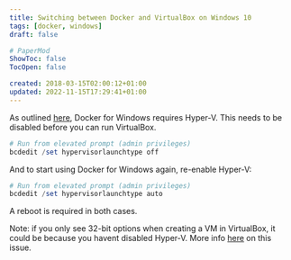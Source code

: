 ```yaml
---
title: Switching between Docker and VirtualBox on Windows 10
tags: [docker, windows]
draft: false

# PaperMod
ShowToc: false
TocOpen: false

created: 2018-03-15T02:00:12+01:00
updated: 2022-11-15T17:29:41+01:00
---
```


As outlined [here](https://stackoverflow.com/a/40261418/2448495), Docker for Windows requires Hyper-V. This needs to be disabled before you can run VirtualBox.

```powershell
# Run from elevated prompt (admin privileges)
bcdedit /set hypervisorlaunchtype off
```

And to start using Docker for Windows again, re-enable Hyper-V:

```powershell
# Run from elevated prompt (admin privileges)
bcdedit /set hypervisorlaunchtype auto
```

A reboot is required in both cases.

Note: if you only see 32-bit options when creating a VM in VirtualBox, it could be because you havent disabled Hyper-V. More info [here](https://superuser.com/a/866963/268885) on this issue.
